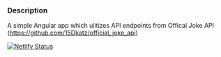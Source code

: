 ### Description
A simple Angular app which ulitizes API endpoints from Offical Joke API (https://github.com/15Dkatz/official_joke_api)

[![Netlify Status](https://api.netlify.com/api/v1/badges/b7eb8fea-b78a-406b-9561-782254ac9a35/deploy-status)](https://fervent-shirley-f12d9c.netlify.app/)
